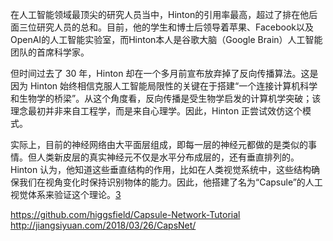 

<!--
 * @version:
 * @Author:  StevenJokess https://github.com/StevenJokess
 * @Date: 2020-12-08 18:13:51
 * @LastEditors:  StevenJokess https://github.com/StevenJokess
 * @LastEditTime: 2020-12-22 01:38:12
 * @Description:
 * @TODO::
 * @Reference:https://github.com/cezannec/capsule_net_pytorch
-->



在人工智能领域最顶尖的研究人员当中，Hinton的引用率最高，超过了排在他后面三位研究人员的总和。目前，他的学生和博士后领导着苹果、Facebook以及OpenAI的人工智能实验室，而Hinton本人是谷歌大脑（Google Brain）人工智能团队的首席科学家。

但时间过去了 30 年，Hinton 却在一个多月前宣布放弃掉了反向传播算法。这是因为 Hinton 始终相信克服人工智能局限性的关键在于搭建“一个连接计算机科学和生物学的桥梁”。从这个角度看，反向传播是受生物学启发的计算机学突破；该理念最初并非来自工程学，而是来自心理学。因此，Hinton 正尝试效仿这个模式。

实际上，目前的神经网络由大平面层组成，即每一层的神经元都做的是类似的事情。但人类新皮层的真实神经元不仅是水平分布成层的，还有垂直排列的。Hinton 认为，他知道这些垂直结构的作用，比如在人类视觉系统中，这些结构确保我们在视角变化时保持识别物体的能力。因此，他搭建了名为“Capsule”的人工视觉体系来验证这个理论。[3]

https://github.com/higgsfield/Capsule-Network-Tutorial
http://jiangsiyuan.com/2018/03/26/CapsNet/

[3]: http://www.mittrchina.com/news/1138
[4]: https://aistudio.baidu.com/aistudio/projectdetail/657114?channelType=0&channel=0
